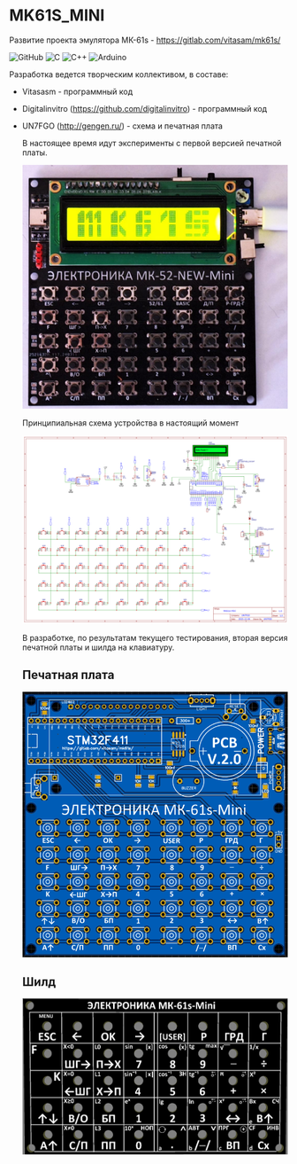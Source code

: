 # MK61S_MINI
Развитие проекта эмулятора МК-61s - https://gitlab.com/vitasam/mk61s/


![GitHub](https://img.shields.io/badge/github-%23121011.svg?style=for-the-badge&logo=github&logoColor=white)
![C](https://img.shields.io/badge/c-%2300599C.svg?style=for-the-badge&logo=c&logoColor=white) 
![C++](https://img.shields.io/badge/c++-%2300599C.svg?style=for-the-badge&logo=c%2B%2B&logoColor=white)
![Arduino](https://img.shields.io/badge/-Arduino-00979D?style=for-the-badge&logo=Arduino&logoColor=white)

Разработка ведется творческим коллективом, в составе:
- Vitasasm - программный код
- Digitalinvitro (https://github.com/digitalinvitro) - программный код
- UN7FGO (http://gengen.ru/) - схема и печатная плата

  В настоящее время идут эксперименты с первой версией печатной платы.

  ![первая версия](https://github.com/UN7FGO/MK61S_MINI/blob/main/MK61s_mini_v1.jpg)

  Принципиальная схема устройства в настоящий момент

  ![вторая версия](https://github.com/UN7FGO/MK61S_MINI/blob/main/MK52S_V2_MINI_Schematic.png)

  В разработке, по результатам текущего тестирования, вторая версия печатной платы и шилда на клавиатуру.

  ## Печатная плата

  ![вторая версия](https://github.com/UN7FGO/MK61S_MINI/blob/main/pcb_mk61s_mini_v2.png)

  ## Шилд

  ![шилд для клавиатуры](https://github.com/UN7FGO/MK61S_MINI/blob/main/pcb_mk61s_mini_shield.png)



  
